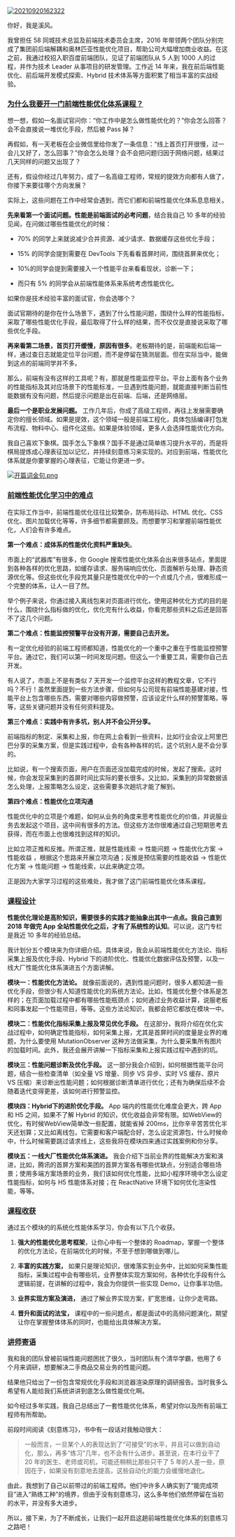 [![20210920162322](https://camo.githubusercontent.com/5b6211de59d1433036441b2342488c98ee1c427bfcfc1eceaa17099552390841/68747470733a2f2f67636f72652e6a7364656c6976722e6e65742f67682f77753532393737383739302f696d6167652f626c6f672f32303231303932303136323332322e706e67)](https://camo.githubusercontent.com/5b6211de59d1433036441b2342488c98ee1c427bfcfc1eceaa17099552390841/68747470733a2f2f67636f72652e6a7364656c6976722e6e65742f67682f77753532393737383739302f696d6167652f626c6f672f32303231303932303136323332322e706e67)

你好，我是溪风。

我曾担任 58 同城技术总监及前端技术委员会主席，2016 年带领两个团队分别完成了集团前后端解耦和奥林匹亚性能优化项目，帮助公司大幅增加商业收益。在这之前，我通过校招入职百度前端团队，见证了前端团队从 5 人到 1000 人的过程，并作为技术 Leader 从事项目的研发管理。工作近 14 年来，我在前后端性能优化、前后端开发模式探索、Hybrid 技术体系等方面积累了相当丰富的实战经验。

### [为什么我要开一门前端性能优化体系课程？](https://github.com/wu529778790/wu529778790.github.io/blob/1a9caf93681bbad1e068dcf9f1e384c07ec89c38/docs/20.%E5%AD%A6%E4%B9%A0%E7%AC%94%E8%AE%B0/40.%E5%89%8D%E7%AB%AF%E6%80%A7%E8%83%BD%E4%BC%98%E5%8C%96%E6%96%B9%E6%B3%95%E4%B8%8E%E5%AE%9E%E6%88%98/00.%E5%BC%80%E7%AF%87%E8%AF%8D%20%20%E5%BC%80%E5%90%AF%E5%88%BB%E6%84%8F%E7%BB%83%E4%B9%A0%E4%B9%8B%E8%B7%AF%EF%BC%8C%E8%BF%9B%E9%98%B6%E5%89%8D%E7%AB%AF%E6%80%A7%E8%83%BD%E6%8A%80%E6%9C%AF%E4%B8%93%E5%AE%B6.md#%E4%B8%BA%E4%BB%80%E4%B9%88%E6%88%91%E8%A6%81%E5%BC%80%E4%B8%80%E9%97%A8%E5%89%8D%E7%AB%AF%E6%80%A7%E8%83%BD%E4%BC%98%E5%8C%96%E4%BD%93%E7%B3%BB%E8%AF%BE%E7%A8%8B)

想一想，假如一名面试官问你：“你工作中是怎么做性能优化的？”你会怎么回答？会不会直接说一堆优化手段，然后被 Pass 掉？

再假如，有一天老板在企业微信里给你发了一条信息：“线上首页打开很慢，过一会儿又好了，怎么回事？”你会怎么处理？会不会把问题归因于网络问题，结果过几天同样的问题又出现了？

还有，假设你经过几年努力，成了一名高级工程师，常规的提效方向都有人做了，你接下来要往哪个方向发展？

实际上，这些问题在工作中经常会遇到，而它们都和前端性能优化体系息息相关。

**先来看第一个面试问题。性能是前端面试的必考问题**，结合我自己 10 多年的经验见闻，在问做过哪些性能优化的时候：

- 70% 的同学上来就说减少合并资源、减少请求、数据缓存这些优化手段；

- 15% 的同学会提到需要在 DevTools 下先看看首屏时间，围绕首屏来优化；

- 10%的同学会提到需要接入一个性能平台来看看现状，诊断一下；

- 而只有 5% 的同学会从前端性能体系来系统考虑性能优化。

如果你是技术经验丰富的面试官，你会选哪个？

面试官期待的是你在什么场景下，遇到了什么性能问题，围绕什么样的性能指标，采取了哪些性能优化手段，最后取得了什么样的结果，而不仅仅是直接说采取了哪些优化手段。

**再来看第二场景，首页打开缓慢，原因有很多**。老板期待的是，前端能和后端一样，通过查日志就能定位平台问题，而不是停留在猜测层面。但在实际当中，能做到这点的前端同学并不多。

那么，前端有没有这样的工具呢？有，那就是性能监控平台。平台上面有各个业务的性能指标及其对应场景下的性能标准，一旦遇到性能问题，就能直接判断当前性能数据有没有问题，然后提示问题是出在前端、后端，还是网络层。

**最后一个是职业发展问题。** 工作几年后，你成了高级工程师，再往上发展需要确定你的擅长领域。如果是提效，这个领域一般是前端工程化，具体包括编译打包发布流程、物料中心、组件化这些。如果是体验领域，更多人会选择性能优化方向。

我自己喜欢下象棋。国手怎么下象棋？国手不是通过简单练习提升水平的，而是将棋局提炼成心理表征加以记忆，并持续刻意练习来实现的。对应到前端，性能优化体系就是你要掌握的心理表征，它能让你更进一步。

[![开篇词金句.png](https://camo.githubusercontent.com/48e646134e02f6a88c84f66a90d07ad065be44f420ea120f74617f31993ddf8f/68747470733a2f2f73302e6c677374617469632e636f6d2f692f696d616765362f4d30302f30352f38302f4367703948574177792d57414c2d616a4141466679777746564f733833362e706e67)](https://camo.githubusercontent.com/48e646134e02f6a88c84f66a90d07ad065be44f420ea120f74617f31993ddf8f/68747470733a2f2f73302e6c677374617469632e636f6d2f692f696d616765362f4d30302f30352f38302f4367703948574177792d57414c2d616a4141466679777746564f733833362e706e67)

### [前端性能优化学习中的难点](https://github.com/wu529778790/wu529778790.github.io/blob/1a9caf93681bbad1e068dcf9f1e384c07ec89c38/docs/20.%E5%AD%A6%E4%B9%A0%E7%AC%94%E8%AE%B0/40.%E5%89%8D%E7%AB%AF%E6%80%A7%E8%83%BD%E4%BC%98%E5%8C%96%E6%96%B9%E6%B3%95%E4%B8%8E%E5%AE%9E%E6%88%98/00.%E5%BC%80%E7%AF%87%E8%AF%8D%20%20%E5%BC%80%E5%90%AF%E5%88%BB%E6%84%8F%E7%BB%83%E4%B9%A0%E4%B9%8B%E8%B7%AF%EF%BC%8C%E8%BF%9B%E9%98%B6%E5%89%8D%E7%AB%AF%E6%80%A7%E8%83%BD%E6%8A%80%E6%9C%AF%E4%B8%93%E5%AE%B6.md#%E5%89%8D%E7%AB%AF%E6%80%A7%E8%83%BD%E4%BC%98%E5%8C%96%E5%AD%A6%E4%B9%A0%E4%B8%AD%E7%9A%84%E9%9A%BE%E7%82%B9)

在实际工作当中，前端性能优化往往比较繁杂，防布局抖动、HTML 优化、CSS 优化、图片加载优化等等，许多细节都需要顾及。而想要学习和掌握前端性能优化，人们会有许多难点。

**第一个难点：成体系的性能优化资料严重缺失**。

市面上的“武器库”有很多，你 Google 搜索性能优化体系会出来很多站点，里面提到各种各样的优化思路，如缓存请求、服务端响应优化、页面解析与处理、静态资源优化等。但这些优化手段充其量只是性能优化中的一个点或几个点，很难形成一个完整的体系，让人一目了然。

举个例子来说，你通过接入离线包来对页面进行优化，使用这种优化方式的目的是什么，围绕什么指标做的优化，优化完有什么收益，你看完那些资料之后还是回答不了这几个问题。

**第二个难点：性能监控预警平台没有开源，需要自己去开发。**

有一定优化经验的前端工程师都知道，性能优化的一个重中之重在于性能监控预警平台。通过它，我们可以第一时间发现问题。但这么一个重要工具，需要你自己去开发。

有人说了，市面上不是有类似 7 天开发一个监控平台这样的教程文章，它不行吗？不行！虽然里面提到一些方法步骤，但如何与公司现有前端性能基建对接，性能平台上包含哪些东西，需要对哪些内容做预警，应该设定什么样的预警策略，等等，这些关键问题并没有任何资料提及。

**第三个难点：实践中有许多坑，别人并不会公开分享。**

前端指标的制定、采集和上报，你在网上会看到一些资料，比如行业会议上阿里巴巴分享的采集方案，但是实践过程中，会有各种各样的坑，这个坑别人是不会分享的。

比如说，有一个搜索页面，用户在页面还没加载完成的时候，发起了搜索。这时候，你会发现采集到的首屏时间比实际的要长很多。又比如，采集到的异常数据该怎么处理，上报策略怎么设定，这些需要多次趟坑才能了解到。

**第四个难点：性能优化立项沟通**

性能优化中的立项是个难题，如何从业务的角度来思考性能优化的价值，并说服业务去发起这个项目，这中间有很多的方法。但这些方法你很难通过自己短期思考去获得，而在市面上也很难找到这样的知识。

比如立项正推和反推。所谓正推，就是性能线索 -> 性能问题 -> 性能优化方案 -> 性能收益 ，根据这个思路来开展立项沟通；反推是预估需要的性能收益 -> 性能优化方案 -> 性能问题 -> 性能线索，以此来确定立项。

正是因为大家学习过程的这些难处，我才做了这门前端性能优化体系课程。

### [课程设计](https://github.com/wu529778790/wu529778790.github.io/blob/1a9caf93681bbad1e068dcf9f1e384c07ec89c38/docs/20.%E5%AD%A6%E4%B9%A0%E7%AC%94%E8%AE%B0/40.%E5%89%8D%E7%AB%AF%E6%80%A7%E8%83%BD%E4%BC%98%E5%8C%96%E6%96%B9%E6%B3%95%E4%B8%8E%E5%AE%9E%E6%88%98/00.%E5%BC%80%E7%AF%87%E8%AF%8D%20%20%E5%BC%80%E5%90%AF%E5%88%BB%E6%84%8F%E7%BB%83%E4%B9%A0%E4%B9%8B%E8%B7%AF%EF%BC%8C%E8%BF%9B%E9%98%B6%E5%89%8D%E7%AB%AF%E6%80%A7%E8%83%BD%E6%8A%80%E6%9C%AF%E4%B8%93%E5%AE%B6.md#%E8%AF%BE%E7%A8%8B%E8%AE%BE%E8%AE%A1)

**性能优化理论是高阶知识，需要很多的实践才能抽象出其中一点点。我自己直到 2018 年做完 App 全站性能优化之后，才有了系统性的认知**。可以说，这门专栏是我近 10 多年的经验总结。

我计划分五个模块来为你详细介绍。具体来说，我会从前端性能优化方法论、指标采集上报及优化手段、Hybrid 下的进阶优化、性能优化数据评估及预警，以及一线大厂性能优化体系演进五个方面讲解。

**模块一：性能优化方法论。** 就像前面说的，遇到性能问题时，很多人都知道一些优化手段，但很少有人知道性能优化的系统方法论。比如，性能优化整个体系是怎样的；在页面加载过程中都有哪些性能瓶颈点；如何通过业务收益计算，说服老板和同事发起一个性能项目，等等。这些方法论知识，我都会把它都放在模块一中。

**模块二：性能优化指标采集上报及常见优化手段。** 在这部分，我将介绍在优化实战过程中，如何确定性能指标，如何采集上报，尤其是首屏时间的度量是业界的难题，为什么要使用 MutationObserver 这种方法做采集，为什么要采集所有图片的加载时间。此外，我还会展开讲解一下指标采集和上报实践过程中遇到的坑。

**模块三：性能问题诊断及优化手段。** 这一部分我会介绍到，如何根据性能平台问题，结合一些检查清单（如全量 VS 增量、同步 VS 异步、实时 VS 缓存、原片 VS 压缩）来诊断出性能问题；如何根据诊断清单进行优化；还有为确保后续不会随着迭代变得更差，该如何进行预警监控。

**模块四：Hybrid下的进阶优化手段。** App 端内的性能优化难度会更大，跨 App 和 H5 之间，如果不了解 Hybrid 的知识，优化收益会非常有限。如WebView的优化，有时候WebView简单改一些配置，就能省掉 200ms，比你辛辛苦苦优化半天还划算；又比如离线包，它需要和客户端配合好，怎么设定资源包，什么时候命中，什么时候需要跳过请求线上，这些我将在模块四来通过实践案例和你分享。

**模块五：一线大厂性能优化体系演进。** 我会介绍下当前业界的性能解决方案和演进，比如，腾讯的首屏方案和美团的首屏方案各有哪些优缺点，分别适合哪些场景；使用多端方案场景的业务，我们该如何优化性能，比如小程序环境中怎么设定性能指标，如何与 H5 性能体系对接；在 ReactNative 环境下如何优化渲染性能，等等。

### [课程收获](https://github.com/wu529778790/wu529778790.github.io/blob/1a9caf93681bbad1e068dcf9f1e384c07ec89c38/docs/20.%E5%AD%A6%E4%B9%A0%E7%AC%94%E8%AE%B0/40.%E5%89%8D%E7%AB%AF%E6%80%A7%E8%83%BD%E4%BC%98%E5%8C%96%E6%96%B9%E6%B3%95%E4%B8%8E%E5%AE%9E%E6%88%98/00.%E5%BC%80%E7%AF%87%E8%AF%8D%20%20%E5%BC%80%E5%90%AF%E5%88%BB%E6%84%8F%E7%BB%83%E4%B9%A0%E4%B9%8B%E8%B7%AF%EF%BC%8C%E8%BF%9B%E9%98%B6%E5%89%8D%E7%AB%AF%E6%80%A7%E8%83%BD%E6%8A%80%E6%9C%AF%E4%B8%93%E5%AE%B6.md#%E8%AF%BE%E7%A8%8B%E6%94%B6%E8%8E%B7)

通过五个模块的的系统化性能体系学习，你会有以下几个收获。

1. **强大的性能优化思考框架**，让你心中有一个整体的 Roadmap，掌握一个整体的优化方法论，在前端优化的时候，不至于想到哪做到哪儿。

2. **丰富的实践方案，** 如果只是理论知识，很难落实到业务中，比如如何采集性能指标，采集过程中会有哪些坑，业界整体实现方案如何，各种优化手段有什么逻辑前提，在讲解的过程中，我会为你提供一些实现 Demo，让你事半功倍。

3. **业界实现方案及演进，** 通过了解业界实现方案，扩宽思维，让你少走弯路。

4. **晋升和面试的法宝，** 课程中的一些问题点，都是面试中的高频问题演化，期望让你在掌握整体体系的同时，也能给出具体解决方案。

### [讲师寄语](https://github.com/wu529778790/wu529778790.github.io/blob/1a9caf93681bbad1e068dcf9f1e384c07ec89c38/docs/20.%E5%AD%A6%E4%B9%A0%E7%AC%94%E8%AE%B0/40.%E5%89%8D%E7%AB%AF%E6%80%A7%E8%83%BD%E4%BC%98%E5%8C%96%E6%96%B9%E6%B3%95%E4%B8%8E%E5%AE%9E%E6%88%98/00.%E5%BC%80%E7%AF%87%E8%AF%8D%20%20%E5%BC%80%E5%90%AF%E5%88%BB%E6%84%8F%E7%BB%83%E4%B9%A0%E4%B9%8B%E8%B7%AF%EF%BC%8C%E8%BF%9B%E9%98%B6%E5%89%8D%E7%AB%AF%E6%80%A7%E8%83%BD%E6%8A%80%E6%9C%AF%E4%B8%93%E5%AE%B6.md#%E8%AE%B2%E5%B8%88%E5%AF%84%E8%AF%AD)

我和我的团队曾被前端性能问题困扰了很久，当时团队有个清华学霸，他用了 6 个月来调研，想要解决二手商品交易业务的性能问题。

结果他只给出了一份包含常规优化手段和浏览器渲染原理的调研报告。当时我多么希望有人能给我们系统讲讲到底怎么做性能优化啊。

如今经过多年实践，我自己总结出了一套性能优化体系，希望对你以及所有前端工程师有所帮助。

前段时间阅读《刻意练习》，书中有一段话对我触动很大：

> 一般而言，一旦某个人的表现达到了“可接受”的水平，并且可以做到自动化，那么，再多“练习”几年，也不会有什么进步。甚至说，在本行业干了 20 年的医生、老师或司机，可能还稍稍比那些只干了 5 年的人差一些，原因在于，如果没有刻意地去提高，这些自动化的能力会缓慢地退化。

由此，我想到了自己以前带过的前端工程师。他们中许多人确实到了“能完成项目”进入“熟练工种”的境界，但由于没有刻意练习，这么多年他们依然停留在当初的水平，并没有多大进步。

所以，接下来，为了不断成长，让我们一起开启这趟前端性能优化体系的刻意练习之路吧！
